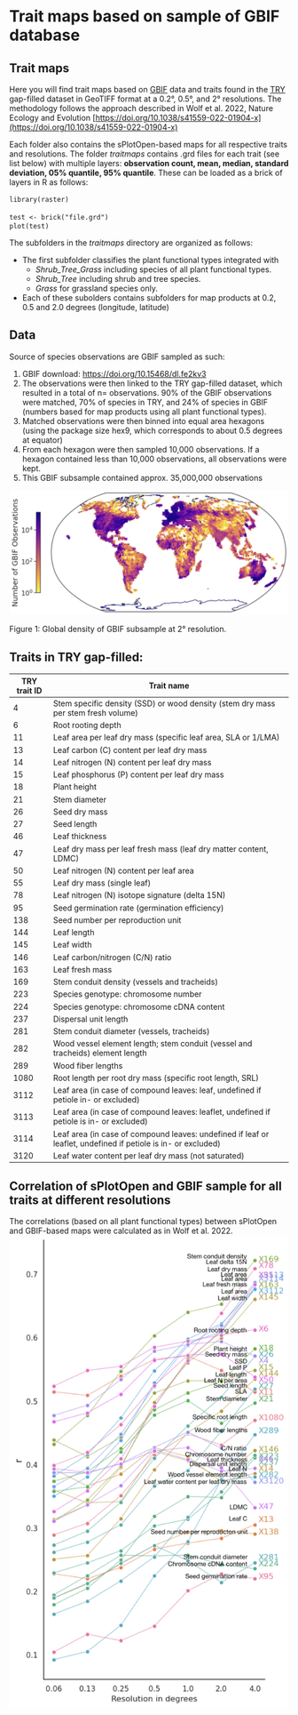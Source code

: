 # Trait maps based on sample of GBIF database

## Trait maps

Here you will find trait maps based on [GBIF](https://www.gbif.org/) data and traits found in the [TRY](https://try-db.org/TryWeb/Home.php) gap-filled dataset in GeoTIFF format at a 0.2°, 0.5°, and 2° resolutions.
The methodology follows the approach described in Wolf et al. 2022, Nature Ecology and Evolution [https://doi.org/10.1038/s41559-022-01904-x](https://doi.org/10.1038/s41559-022-01904-x)

Each folder also contains the sPlotOpen-based maps for all respective traits and resolutions.
The folder *traitmaps* contains .grd files for each trait (see list below) with multiple layers: **observation count, mean, median, standard deviation, 05% quantile, 95% quantile**. These can be loaded as a brick of layers in R as follows:

```
library(raster)

test <- brick("file.grd")
plot(test)
```

The subfolders in the *traitmaps* directory are organized as follows:
* The first subfolder classifies the plant functional types integrated with
	* *Shrub_Tree_Grass* including species of all plant functional types.
	* *Shrub_Tree* including shrub and tree species.
	* *Grass* for grassland species only.
* Each of these subolders contains subfolders for map products at 0.2, 0.5 and 2.0 degrees (longitude, latitude)

## Data

Source of species observations are GBIF sampled as such:
  1. GBIF download: https://doi.org/10.15468/dl.fe2kv3
  2. The observations were then linked to the TRY gap-filled dataset, which resulted in a total of n= observations. 90% of the GBIF observations were matched, 70% of species in TRY, and 24% of species in GBIF (numbers based for map products using all plant functional types).
  3. Matched observations were then binned into equal area hexagons (using the package size hex9, which corresponds to about 0.5 degrees at equator)
  4. From each hexagon were then sampled 10,000 observations. If a hexagon contained less than 10,000 observations, all observations were kept.
  5. This GBIF subsample contained approx. 35,000,000 observations

![Density GBIF](obs_density_GBIF_sample.PNG)

Figure 1: Global density of GBIF subsample at 2° resolution.

## Traits in TRY gap-filled:
| TRY trait ID | Trait name |
|--------------|------------|
| 4            | Stem specific density (SSD) or wood density (stem dry mass per stem fresh volume) |
| 6            | Root rooting depth |
| 11           | Leaf area per leaf dry mass (specific leaf area, SLA or 1/LMA) |
| 13           | Leaf carbon (C) content per leaf dry mass |
| 14           | Leaf nitrogen (N) content per leaf dry mass |
| 15           | Leaf phosphorus (P) content per leaf dry mass |
| 18           | Plant height |
| 21           | Stem diameter |
| 26           | Seed dry mass |
| 27           | Seed length |
| 46           | Leaf thickness |
| 47           | Leaf dry mass per leaf fresh mass (leaf dry matter content, LDMC) |
| 50           | Leaf nitrogen (N) content per leaf area |
| 55           | Leaf dry mass (single leaf) |
| 78           | Leaf nitrogen (N) isotope signature (delta 15N) |
| 95           | Seed germination rate (germination efficiency) |
| 138          | Seed number per reproduction unit |
| 144          | Leaf length |
| 145          | Leaf width |
| 146          | Leaf carbon/nitrogen (C/N) ratio |
| 163          | Leaf fresh mass |
| 169          | Stem conduit density (vessels and tracheids) |
| 223          | Species genotype: chromosome number |
| 224          | Species genotype: chromosome cDNA content |
| 237          | Dispersal unit length |
| 281          | Stem conduit diameter (vessels, tracheids) |
| 282          | Wood vessel element length; stem conduit (vessel and tracheids) element length |
| 289          | Wood fiber lengths |
| 1080         | Root length per root dry mass (specific root length, SRL) |
| 3112         | Leaf area (in case of compound leaves: leaf, undefined if petiole in- or excluded) |
| 3113         | Leaf area (in case of compound leaves: leaflet, undefined if petiole is in- or excluded) |
| 3114         | Leaf area (in case of compound leaves: undefined if leaf or leaflet, undefined if petiole is in- or excluded) |
| 3120         | Leaf water content per leaf dry mass (not saturated) |


## Correlation of sPlotOpen and GBIF sample for all traits at different resolutions

The correlations (based on all plant functional types) between sPlotOpen and GBIF-based maps were calculated as in Wolf et al. 2022.
![Corr Plot](corr_res.PNG)

